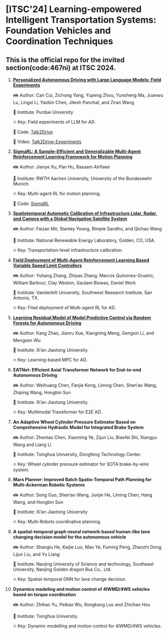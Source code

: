 # [ITSC'24] Learning-empowered Intelligent Transportation Systems: Foundation Vehicles and Coordination Techniques

## This is the official repo for the invited section(code:467ni) at ITSC 2024.

1. [**Personalized Autonomous Driving with Large Language Models: Field Experiments**](https://arxiv.org/abs/2312.09397v3#:~:text=Personalized%20Autonomous%20Driving%20with%20Large%20Language%20Models:%20Field%20Experiments.)

   :family: Author: Can Cui, Zichong Yang, Yupeng Zhou, Yunsheng Ma, Juanwu Lu, Lingxi Li, Yaobin Chen, Jitesh Panchal, and Ziran Wang

   :office: Institute: Purdue University

   :fire: Key: Field experiments of LLM for AD.

   :pushpin: Code: [Talk2Drive](https://github.com/PurdueDigitalTwin/Talk2Drive)

   :dvd: Video: [Talk2Drive-Experiments](https://www.youtube.com/watch?v=4BWsfPaq1Ro)

2. [**SigmaRL: A Sample-Efficient and Generalizable Multi-Agent Reinforcement Learning Framework for Motion Planning**](https://www.arxiv.org/abs/2408.07644)

   :family: Author: Jianye Xu, Pan Hu, Bassam Alrifaee

   :office: Institute:  RWTH Aachen University, University of the Bundeswehr Munich

   :fire: Key: Multi-agent RL for motion planning.

   :pushpin: Code: [SigmaRL](https://github.com/cas-lab-munich/SigmaRL)

3. [**Spatiotemporal Automatic Calibration of Infrastructure Lidar, Radar, and Camera with a Global Navigation Satellite System**](https://www.nrel.gov/docs/fy24osti/89785.pdf)

   :family: Author:  Faizan Mir, Stanley Young, Rimple Sandhu, and Qichao Wang

   :office: Institute:  National Renewable Energy Laboratory, Golden, CO, USA.

   :fire: Key: Transportation-level infrastructure calibration.

4. [**Field Deployment of Multi-Agent Reinforcement Learning Based Variable Speed Limit Controllers**](https://arxiv.org/abs/2407.08021)

   :family: Author: Yuhang Zhang, Zhiyao Zhang, Marcos Quinones-Grueiro, William Barbour, Clay Weston, Gautam Biswas, Daniel Work

   :office: Institute: Vanderbilt University, Southwest Research Institute, San Antonio, TX.

   :fire: Key: Filed deployment of Multi-agent RL for AD.

5. [**Learning Residual Model of Model Predictive Control via Random Forests for Autonomous Driving**](https://arxiv.org/abs/2304.04366)

   :family: Author: Kang Zhao, Jianru Xue, Xiangning Meng, Gengxin Li, and Mengsen Wu

   :office: Institute:  Xi’an Jiaotong University.

   :fire: Key: Learning-based MPC for AD.

6. **EATNet: Efficient Axial Transformer Network for End-to-end Autonomous Driving**

   :family: Author:  Weihuang Chen, Fanjie Kong, Liming Chen, Shen’ao Wang, Zhiping Wang, Hongbin Sun

   :office: Institute:  Xi’an Jiaotong University.

   :fire: Key: Multimodal Transformer for E2E AD.

7. **An Adaptive Wheel Cylinder Pressure Estimator Based on Comprehensive Hydraulic Model for Integrated Brake System**

    :family: Author: Zhentao Chen, Xiaoming Ye, Zijun Liu, Biaofei Shi, Xiangyu Wang and Liang Li

    :office: Institute: Tsinghua University, Dongfeng Technology Center.

    :fire: Key: Wheel cylinder pressure estimator for SOTA brake-by-wire system.

8. **Mars Planner: Improved Batch Spatio-Temporal Path Planning for Multi-Ackerman Robotic Systems**
   
   :family: Author:  Song Guo, Shen’ao Wang, Junjie He, Liming Chen, Hang Wang, and Hongbin Sun

   :office: Institute:  Xi’an Jiaotong University

   :fire: Key: Multi-Robots coordinative planning.

9. **A spatial-temporal graph neural network-based human-like lane changing decision model for the autonomous vehicle**

   :family: Author:  Shanglu He, Kaijie Luo, Mao Ye, Fuming Peng, Zhaozhi Dong, Lijun Liu, and Yu Liang

   :office: Institute:  Nanjing University of Science and technology, Southeast University,  Nanjing Golden dragon Bus Co., Ltd.

   :fire: Key: Spatial-temporal GNN for lane change decision.

10. **Dynamics modeling and motion control of 4IWMD/4WS vehicles based on torque coordination**

    :family: Author: Zhihao Yu, Peibao Wu, Rongkang Luo and Zhichao Hou

    :office: Institute: Tsinghua University.

    :fire: Key: Dynamic modelling and motion control for 4IWMD/4WS vehicles.
